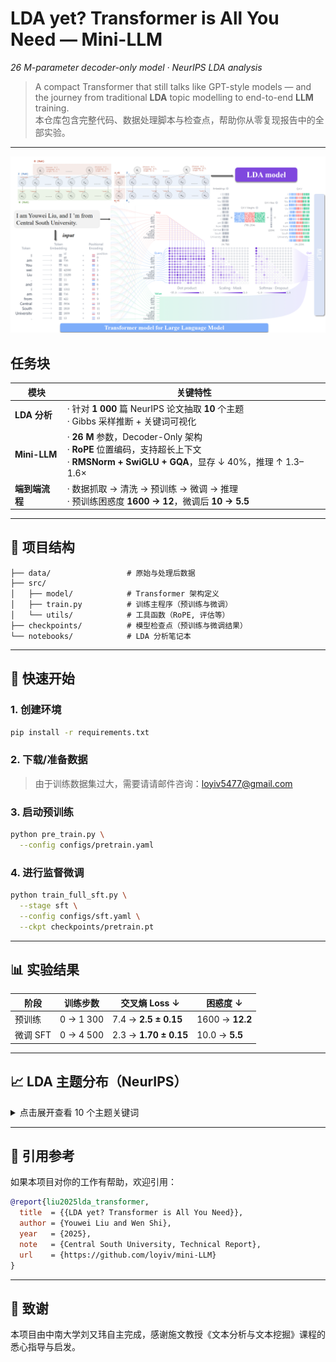# LDA yet? Transformer is All You Need — Mini-LLM  
*26 M-parameter decoder-only model · NeurIPS LDA analysis*

> A compact Transformer that still talks like GPT-style models — and the journey from traditional **LDA** topic modelling to end-to-end **LLM** training.  
> 本仓库包含完整代码、数据处理脚本与检查点，帮助你从零复现报告中的全部实验。

---
![模型结构图](arch.png)
## 任务块

| 模块             | 关键特性                                                                 |
|------------------|--------------------------------------------------------------------------|
| **LDA 分析**     | · 针对 **1 000** 篇 NeurIPS 论文抽取 **10** 个主题<br>· Gibbs 采样推断 + 关键词可视化 |
| **Mini-LLM**     | · **26 M** 参数，Decoder-Only 架构<br>· **RoPE** 位置编码，支持超长上下文<br>· **RMSNorm + SwiGLU + GQA**，显存 ↓ 40%，推理 ↑ 1.3–1.6× |
| **端到端流程**   | · 数据抓取 → 清洗 → 预训练 → 微调 → 推理<br>· 预训练困惑度 **1600 → 12**，微调后 **10 → 5.5** |

---

## 📂 项目结构

```
├── data/                 # 原始与处理后数据
├── src/
│   ├── model/            # Transformer 架构定义
│   ├── train.py          # 训练主程序（预训练与微调）
│   └── utils/            # 工具函数（RoPE, 评估等）
├── checkpoints/          # 模型检查点（预训练与微调结果）
└── notebooks/            # LDA 分析笔记本
```

---

## 🚀 快速开始

### 1. 创建环境
```bash
pip install -r requirements.txt
```

### 2. 下载/准备数据
> 由于训练数据集过大，需要请请邮件咨询：loyiv5477@gmail.com

### 3. 启动预训练
```bash
python pre_train.py \
  --config configs/pretrain.yaml
```

### 4. 进行监督微调
```bash
python train_full_sft.py \
  --stage sft \
  --config configs/sft.yaml \
  --ckpt checkpoints/pretrain.pt
```


---

## 📊 实验结果

| 阶段     | 训练步数    | 交叉熵 Loss ↓        | 困惑度 ↓          |
|----------|-------------|----------------------|-------------------|
| 预训练   | 0 → 1 300   | 7.4 → **2.5 ± 0.15** | 1600 → **12.2**   |
| 微调 SFT | 0 → 4 500   | 2.3 → **1.70 ± 0.15**| 10.0 → **5.5**    |

---

## 📈 LDA 主题分布（NeurIPS）

<details>
<summary>点击展开查看 10 个主题关键词</summary>

- **Topic 0** Model construction & training  
- **Topic 1** Data-driven methods  
- **Topic 2** Optimization algorithms  
- **Topic 3** Deep architectures  
- **Topic 4** Bayesian methods  
- **Topic 5** Reinforcement learning  
- **Topic 6** Natural language processing  
- **Topic 7** Generative models  
- **Topic 8** Graph & structured data  
- **Topic 9** Visual / speech recognition  

</details>

---

## 📝 引用参考

如果本项目对你的工作有帮助，欢迎引用：

```bibtex
@report{liu2025lda_transformer,
  title  = {{LDA yet? Transformer is All You Need}},
  author = {Youwei Liu and Wen Shi},
  year   = {2025},
  note   = {Central South University, Technical Report},
  url    = {https://github.com/loyiv/mini-LLM}
}
```

---




## 🙏 致谢

本项目由中南大学刘又玮自主完成，感谢施文教授《文本分析与文本挖掘》课程的悉心指导与启发。
